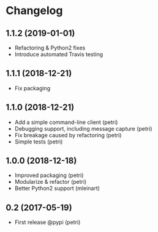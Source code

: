 Changelog
==========

1.1.2 (2019-01-01)
-------------------

- Refactoring & Python2 fixes
- Introduce automated Travis testing

1.1.1 (2018-12-21)
-------------------

- Fix packaging

1.1.0 (2018-12-21)
-------------------

- Add a simple command-line client (petri)
- Debugging support, including message capture (petri)
- Fix breakage caused by refactoring (petri)
- Simple tests (petri)

1.0.0 (2018-12-18)
-------------------

- Improved packaging (petri)
- Modularize & refactor (petri)
- Better Python2 support (mleinart)

0.2 (2017-05-19)
-----------------

- First release @pypi (petri)

